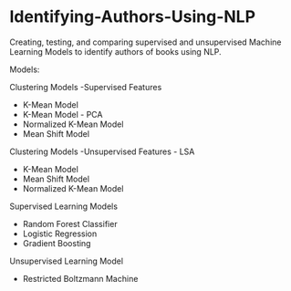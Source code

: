 # Identifying-Authors-Using-NLP

Creating, testing, and comparing supervised and unsupervised Machine Learning Models to identify authors of books using NLP.

Models:

Clustering Models -Supervised Features
- K-Mean Model
- K-Mean Model - PCA
- Normalized K-Mean Model
- Mean Shift Model

Clustering Models -Unsupervised Features - LSA
- K-Mean Model
- Mean Shift Model
- Normalized K-Mean Model

Supervised Learning Models
- Random Forest Classifier
- Logistic Regression
- Gradient Boosting

Unsupervised Learning Model
- Restricted Boltzmann Machine
